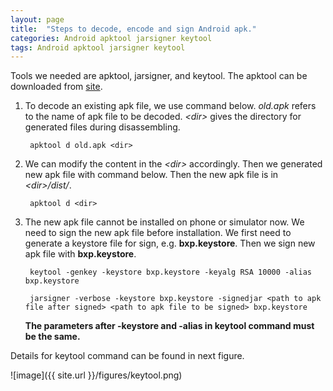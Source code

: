 ```yaml
---
layout: page
title:  "Steps to decode, encode and sign Android apk."
categories: Android apktool jarsigner keytool
tags: Android apktool jarsigner keytool
---
```


Tools we needed are apktool, jarsigner, and keytool. The apktool can be downloaded from [site](http://ibotpeaches.github.io/Apktool).

1. To decode an existing apk file, we use command below. _old.apk_ refers to the name of apk file to be decoded. _\<dir\>_ gives the directory for generated files during disassembling.

        apktool d old.apk <dir>

2. We can modify the content in the _\<dir\>_  accordingly. Then we generated new apk file with command below. Then the new apk file is in _\<dir\>/dist/_.

        apktool d <dir>

3. The new apk file cannot be installed on phone or simulator now. We need to sign the new apk file before installation. We first need to generate a keystore file for sign, e.g. **bxp.keystore**. Then we sign new apk file with **bxp.keystore**.

        keytool -genkey -keystore bxp.keystore -keyalg RSA 10000 -alias bxp.keystore

        jarsigner -verbose -keystore bxp.keystore -signedjar <path to apk file after signed> <path to apk file to be signed> bxp.keystore

    **The parameters after -keystore and -alias in keytool command must be the same.**

Details for keytool command can be found in next figure.

![image]({{ site.url }}/figures/keytool.png)
